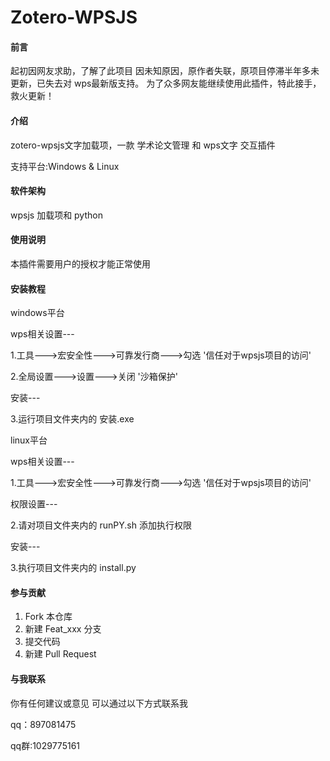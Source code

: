# Zotero-WPSJS
#### 前言

起初因网友求助，了解了此项目
因未知原因，原作者失联，原项目停滞半年多未更新，已失去对 wps最新版支持。
为了众多网友能继续使用此插件，特此接手，救火更新！
#### 介绍

zotero-wpsjs文字加载项，一款 学术论文管理 和 wps文字 交互插件

支持平台:Windows & Linux

#### 软件架构

wpsjs 加载项和 python
	
#### 使用说明

本插件需要用户的授权才能正常使用

#### 安装教程

windows平台

  wps相关设置---

   1.工具--->宏安全性--->可靠发行商--->勾选 '信任对于wpsjs项目的访问'

   2.全局设置--->设置--->关闭 '沙箱保护'

   安装---

   3.运行项目文件夹内的  安装.exe

linux平台

  wps相关设置---

   1.工具--->宏安全性--->可靠发行商--->勾选 '信任对于wpsjs项目的访问'

   权限设置---

   2.请对项目文件夹内的 runPY.sh 添加执行权限

   安装---

   3.执行项目文件夹内的 install.py

#### 参与贡献

1.  Fork 本仓库
2.  新建 Feat_xxx 分支
3.  提交代码
4.  新建 Pull Request

#### 与我联系

你有任何建议或意见 可以通过以下方式联系我

qq：897081475

qq群:1029775161

